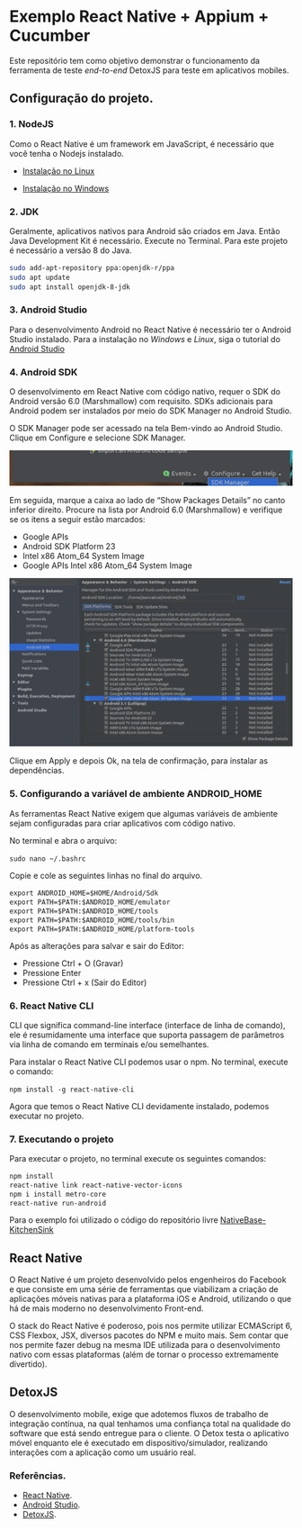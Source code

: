 # Exemplo React Native + Appium + Cucumber

Este repositório tem como objetivo demonstrar o funcionamento da ferramenta de teste *end-to-end* DetoxJS para teste em aplicativos mobiles.

## Configuração do projeto.

### 1. NodeJS

Como o React Native é um framework em JavaScript, é necessário que você tenha o Nodejs instalado. 

* [Instalação no Linux](https://medium.com/@jeancabral/ambiente-para-o-desenvolvimento-de-node-js-com-nvm-no-ubuntu-18-04-c636db90f998)

* [Instalação no Windows](https://nodejs.org/en/download/)

### 2. JDK

Geralmente, aplicativos nativos para Android são criados em Java. Então Java Development Kit é necessário. Execute no Terminal. Para este projeto é necessário a versão 8 do Java.

```sh 
sudo add-apt-repository ppa:openjdk-r/ppa
sudo apt update
sudo apt install openjdk-8-jdk
```

### 3. Android Studio

Para o desenvolvimento Android no React Native é necessário ter o Android Studio instalado. Para a instalação no *Windows* e *Linux*, siga o tutorial do [Android Studio](https://developer.android.com/studio/install?hl=pt-br#64bit-libs)

### 4. Android SDK

O desenvolvimento em React Native com código nativo, requer o SDK do Android versão 6.0 (Marshmallow) com requisito. SDKs adicionais para Android podem ser instalados por meio do SDK Manager no Android Studio.

O SDK Manager pode ser acessado na tela Bem-vindo ao Android Studio. Clique em Configure e selecione SDK Manager.

![AVD Manager](./img_readme/avd.png)

Em seguida, marque a caixa ao lado de “Show Packages Details” no canto inferior direito. Procure na lista por Android 6.0 (Marshmallow) e verifique se os itens a seguir estão marcados:
* Google APIs
* Android SDK Platform 23
* Intel x86 Atom_64 System Image
* Google APIs Intel x86 Atom_64 System Image

![2 passo AVD](./img_readme/avd1.png)

Clique em Apply e depois Ok, na tela de confirmação, para instalar as dependências.

### 5. Configurando a variável de ambiente ANDROID_HOME

As ferramentas React Native exigem que algumas variáveis de ambiente sejam configuradas para criar aplicativos com código nativo.

No terminal e abra o arquivo:

`sudo nano ~/.bashrc`

Copie e cole as seguintes linhas no final do arquivo.

```
export ANDROID_HOME=$HOME/Android/Sdk
export PATH=$PATH:$ANDROID_HOME/emulator
export PATH=$PATH:$ANDROID_HOME/tools
export PATH=$PATH:$ANDROID_HOME/tools/bin
export PATH=$PATH:$ANDROID_HOME/platform-tools
```

Após as alterações para salvar e sair do Editor:
* Pressione Ctrl + O (Gravar)
* Pressione Enter
* Pressione Ctrl + x (Sair do Editor)

### 6. React Native CLI

CLI que significa command-line interface (interface de linha de comando), ele é resumidamente uma interface que suporta passagem de parâmetros via linha de comando em terminais e/ou semelhantes.

Para instalar o React Native CLI podemos usar o npm. No terminal, execute o comando:

`npm install -g react-native-cli`

Agora que temos o React Native CLI devidamente instalado, podemos executar no projeto.

### 7. Executando o projeto

Para executar o projeto, no terminal execute os seguintes comandos:

```
npm install
react-native link react-native-vector-icons
npm i install metro-core
react-native run-android
```

Para o exemplo foi utilizado o código do repositório livre [NativeBase-KitchenSink](https://github.com/GeekyAnts/NativeBase-KitchenSink)

## React Native

O React Native é um projeto desenvolvido pelos engenheiros do Facebook e que consiste em uma série de ferramentas que viabilizam a criação de aplicações móveis nativas para a plataforma iOS e Android, utilizando o que há de mais moderno no desenvolvimento Front-end. 

O stack do React Native é poderoso, pois nos permite utilizar ECMAScript 6, CSS Flexbox, JSX, diversos pacotes do NPM e muito mais. Sem contar que nos permite fazer debug na mesma IDE utilizada para o desenvolvimento nativo com essas plataformas (além de tornar o processo extremamente divertido).


## DetoxJS 

O desenvolvimento mobile, exige que adotemos fluxos de trabalho de integração contínua, na qual tenhamos uma confiança total na qualidade do software que está sendo entregue para o cliente. O Detox testa o aplicativo móvel enquanto ele é executado em dispositivo/simulador, realizando interações com a aplicação como um usuário real.

### Referências.

* [React Native](https://facebook.github.io/react-native/docs/getting-started.html).
* [Android Studio](https://developer.android.com/studio/index.html).
* [DetoxJS](https://github.com/wix/Detox). 